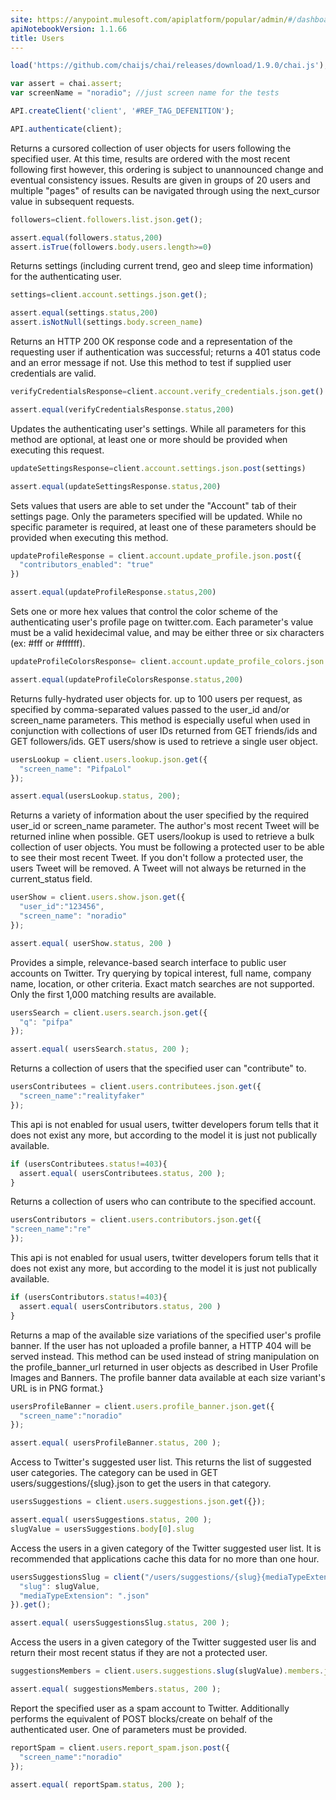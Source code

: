 ```yaml
---
site: https://anypoint.mulesoft.com/apiplatform/popular/admin/#/dashboard/apis/8026/versions/8192/portal/pages/6858/preview
apiNotebookVersion: 1.1.66
title: Users
---
```


```javascript
load('https://github.com/chaijs/chai/releases/download/1.9.0/chai.js');
```

```javascript
var assert = chai.assert;
var screenName = "noradio"; //just screen name for the tests
```

```javascript
API.createClient('client', '#REF_TAG_DEFENITION');
```

```javascript
API.authenticate(client);
```

Returns a cursored collection of user objects for users following the
specified user.
At this time, results are ordered with the most recent following first
however, this ordering is subject to unannounced change and eventual
consistency issues. Results are given in groups of 20 users and multiple
"pages" of results can be navigated through using the next_cursor value in
subsequent requests. 

```javascript
followers=client.followers.list.json.get();
```

```javascript
assert.equal(followers.status,200)
assert.isTrue(followers.body.users.length>=0)
```

Returns settings (including current trend, geo and sleep time information)
for the authenticating user.


```javascript
settings=client.account.settings.json.get();
```

```javascript
assert.equal(settings.status,200)
assert.isNotNull(settings.body.screen_name)
```

Returns an HTTP 200 OK response code and a representation of the requesting
user if authentication was successful; returns a 401 status code and an error
message if not. Use this method to test if supplied user credentials are valid.

```javascript
verifyCredentialsResponse=client.account.verify_credentials.json.get()
```

```javascript
assert.equal(verifyCredentialsResponse.status,200)
```

Updates the authenticating user's settings.
While all parameters for this method are optional, at least one or more
should be provided when executing this request.

```javascript
updateSettingsResponse=client.account.settings.json.post(settings)
```

```javascript
assert.equal(updateSettingsResponse.status,200)
```

Sets values that users are able to set under the "Account" tab of their
settings page. Only the parameters specified will be updated.
While no specific parameter is required, at least one of these parameters
should be provided when executing this method.

```javascript
updateProfileResponse = client.account.update_profile.json.post({
  "contributors_enabled": "true"
})
```

```javascript
assert.equal(updateProfileResponse.status,200)
```

Sets one or more hex values that control the color scheme of the authenticating
user's profile page on twitter.com. Each parameter's value must be a valid
hexidecimal value, and may be either three or six characters (ex: #fff or #ffffff).

```javascript
updateProfileColorsResponse= client.account.update_profile_colors.json.post({"profile_text_color": "000000"})
```

```javascript
assert.equal(updateProfileColorsResponse.status,200)
```

Returns fully-hydrated user objects for. up to 100 users per request, as
specified by comma-separated values passed to the user_id and/or
screen_name parameters.
This method is especially useful when used in conjunction with collections
of user IDs returned from GET friends/ids and GET followers/ids.
GET users/show is used to retrieve a single user object.

```javascript
usersLookup = client.users.lookup.json.get({
  "screen_name": "PifpaLol"
});
```

```javascript
assert.equal(usersLookup.status, 200);
```

Returns a variety of information about the user specified by the required
user_id or screen_name parameter. The author's most recent Tweet will be
returned inline when possible.
GET users/lookup is used to retrieve a bulk collection of user objects.
You must be following a protected user to be able to see their most recent
Tweet. If you don't follow a protected user, the users Tweet will be removed.
A Tweet will not always be returned in the current_status field.

```javascript
userShow = client.users.show.json.get({
  "user_id":"123456",
  "screen_name": "noradio"
});
```

```javascript
assert.equal( userShow.status, 200 )
```

Provides a simple, relevance-based search interface to public user accounts
on Twitter. Try querying by topical interest, full name, company name,
location, or other criteria. Exact match searches are not supported.
Only the first 1,000 matching results are available.

```javascript
usersSearch = client.users.search.json.get({
  "q": "pifpa"
});
```

```javascript
assert.equal( usersSearch.status, 200 );
```

Returns a collection of users that the specified user can "contribute" to.

```javascript
usersContributees = client.users.contributees.json.get({
  "screen_name":"realityfaker"
});
```

This api is not enabled for usual users, twitter developers forum tells that it does not exist any more, but according to the model it is just not publically available.

```javascript
if (usersContributees.status!=403){
  assert.equal( usersContributees.status, 200 );
}
```

Returns a collection of users who can contribute to the specified account.

```javascript
usersContributors = client.users.contributors.json.get({
"screen_name":"re"
});
```

This api is not enabled for usual users, twitter developers forum tells that it does not exist any more, but according to the model it is just not publically available.

```javascript
if (usersContributors.status!=403){
  assert.equal( usersContributors.status, 200 )
}
```

Returns a map of the available size variations of the specified user's profile
banner. If the user has not uploaded a profile banner, a HTTP 404 will be
served instead. This method can be used instead of string manipulation on the
profile_banner_url returned in user objects as described in User Profile Images
and Banners.
The profile banner data available at each size variant's URL is in PNG format.}

```javascript
usersProfileBanner = client.users.profile_banner.json.get({
  "screen_name":"noradio"
});
```

```javascript
assert.equal( usersProfileBanner.status, 200 );
```

Access to Twitter's suggested user list. This returns the list of suggested
user categories. The category can be used in GET users/suggestions/{slug}.json
to get the users in that category.

```javascript
usersSuggestions = client.users.suggestions.json.get({});
```

```javascript
assert.equal( usersSuggestions.status, 200 );
slugValue = usersSuggestions.body[0].slug
```

Access the users in a given category of the Twitter suggested user list.
It is recommended that applications cache this data for no more than one hour.

```javascript
usersSuggestionsSlug = client("/users/suggestions/{slug}{mediaTypeExtension}", {
  "slug": slugValue,
  "mediaTypeExtension": ".json"
}).get();
```

```javascript
assert.equal( usersSuggestionsSlug.status, 200 );
```

Access the users in a given category of the Twitter suggested user lis
and return their most recent status if they are not a protected user.

```javascript
suggestionsMembers = client.users.suggestions.slug(slugValue).members.json.get();
```

```javascript
assert.equal( suggestionsMembers.status, 200 );
```

Report the specified user as a spam account to Twitter. Additionally performs
the equivalent of POST blocks/create on behalf of the authenticated user.
One of parameters must be provided.

```javascript
reportSpam = client.users.report_spam.json.post({
  "screen_name":"noradio"
});
```

```javascript
assert.equal( reportSpam.status, 200 );
```